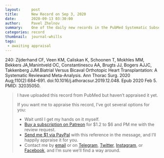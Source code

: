 ```yaml
---
layout:     post
title:      New Record on Sep 3, 2020
date:       2020-09-13 03:30:00
author:     Pavel Zhelnov
summary:    One of the daily new records in the PubMed Systematic Subset indexed by Sep 3, 2020.
categories: record
thumbnail:  journal-whills
tags:
 - awaiting appraisal
---
```


240: Zijderhand CF, Veen KM, Caliskan K, Schoonen T, Mokhles MM, Bekkers JA,Manintveld OC, Constantinescu AA, Brugts JJ, Bogers AJJC, Takkenberg JJM.Biatrial Versus Bicaval Orthotopic Heart Transplantation: A Systematic Reviewand Meta-Analysis. Ann Thorac Surg. 2020 Aug;110(2):684-691. doi:10.1016/j.athoracsur.2019.12.048. Epub 2020 Feb 5. PMID: 32035050.


> I have uploaded this record from PubMed but haven’t appraised it yet.
>
> If you want me to appraise this record, I’ve got several options for you:
> * Wait until I get my hands on it myself.
> * [Buy a subscription on Patreon](https://patreon.com/zheln) for $1.2 to $6 and PM me with the review request.
> * [Send me $1 via PayPal](https://paypal.me/pjelnov) with this reference in the message, and I’ll happily appraise it for you.
> * Contact me by [email](mailto:pavel@zheln.com) or on [Telegram](https://t.me/drzhelnov), [Twitter](https://twitter.com/drzhelnov), [Instagram](https://instagram.com/igzheln), or [Facebook](https://facebook.com/drzhelnov), and I’m sure we’ll find a way around.
